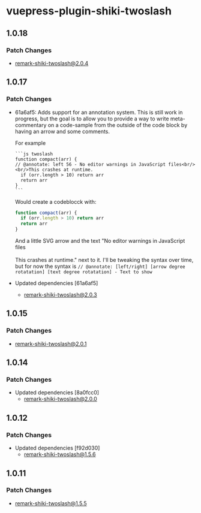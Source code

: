 # vuepress-plugin-shiki-twoslash

## 1.0.18

### Patch Changes

- remark-shiki-twoslash@2.0.4

## 1.0.17

### Patch Changes

- 61a6af5: Adds support for an annotation system. This is still work in progress, but the goal is to allow you to provide a way to write meta-commentary on a code-sample from the outside of the code block by having an arrow and some comments.

  For example

  ````
  ```js twoslash
  function compact(arr) {
  // @annotate: left 56 - No editor warnings in JavaScript files<br/><br/>This crashes at runtime.
    if (orr.length > 10) return arr
    return arr
  }
  ```
  ````

  Would create a codeblocck with:

  ```js
  function compact(arr) {
    if (orr.length > 10) return arr
    return arr
  }
  ```

  And a little SVG arrow and the text "No editor warnings in JavaScript files<br/><br/>This crashes at runtime." next to it.
  I'll be tweaking the syntax over time, but for now the syntax is `// @annotate: [left/right] [arrow degree rotatation] [text degree rotatation] - Text to show`

- Updated dependencies [61a6af5]
  - remark-shiki-twoslash@2.0.3

## 1.0.15

### Patch Changes

- remark-shiki-twoslash@2.0.1

## 1.0.14

### Patch Changes

- Updated dependencies [8a0fcc0]
  - remark-shiki-twoslash@2.0.0

## 1.0.12

### Patch Changes

- Updated dependencies [f92d030]
  - remark-shiki-twoslash@1.5.6

## 1.0.11

### Patch Changes

- remark-shiki-twoslash@1.5.5
